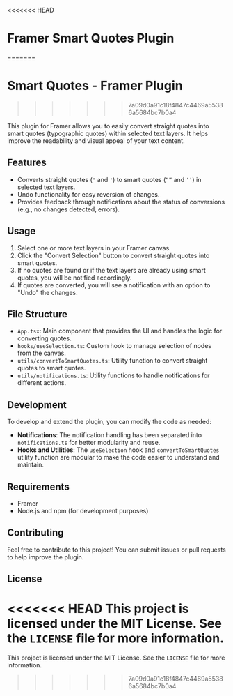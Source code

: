 <<<<<<< HEAD
# Framer Smart Quotes Plugin
=======
# Smart Quotes - Framer Plugin
>>>>>>> 7a09d0a91c18f4847c4469a55386a5684bc7b0a4

This plugin for Framer allows you to easily convert straight quotes into smart quotes (typographic quotes) within selected text layers. It helps improve the readability and visual appeal of your text content.

## Features

- Converts straight quotes (`"` and `'`) to smart quotes (`“”` and `‘’`) in selected text layers.
- Undo functionality for easy reversion of changes.
- Provides feedback through notifications about the status of conversions (e.g., no changes detected, errors).

## Usage

1. Select one or more text layers in your Framer canvas.
2. Click the "Convert Selection" button to convert straight quotes into smart quotes.
3. If no quotes are found or if the text layers are already using smart quotes, you will be notified accordingly.
4. If quotes are converted, you will see a notification with an option to "Undo" the changes.

## File Structure

- `App.tsx`: Main component that provides the UI and handles the logic for converting quotes.
- `hooks/useSelection.ts`: Custom hook to manage selection of nodes from the canvas.
- `utils/convertToSmartQuotes.ts`: Utility function to convert straight quotes to smart quotes.
- `utils/notifications.ts`: Utility functions to handle notifications for different actions.

## Development

To develop and extend the plugin, you can modify the code as needed:

- **Notifications**: The notification handling has been separated into `notifications.ts` for better modularity and reuse.
- **Hooks and Utilities**: The `useSelection` hook and `convertToSmartQuotes` utility function are modular to make the code easier to understand and maintain.

## Requirements

- Framer
- Node.js and npm (for development purposes)

## Contributing

Feel free to contribute to this project! You can submit issues or pull requests to help improve the plugin.

## License

<<<<<<< HEAD
This project is licensed under the MIT License. See the `LICENSE` file for more information.
=======
This project is licensed under the MIT License. See the `LICENSE` file for more information.
>>>>>>> 7a09d0a91c18f4847c4469a55386a5684bc7b0a4
